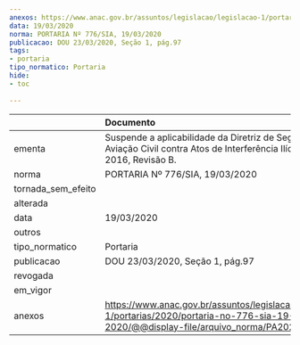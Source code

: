 ```yaml
---
anexos: https://www.anac.gov.br/assuntos/legislacao/legislacao-1/portarias/2020/portaria-no-776-sia-19-03-2020/@@display-file/arquivo_norma/PA2020-0776.pdf
data: 19/03/2020
norma: PORTARIA Nº 776/SIA, 19/03/2020
publicacao: DOU 23/03/2020, Seção 1, pág.97
tags:
- portaria
tipo_normatico: Portaria
hide: 
- toc 
 
---
```


|                    | Documento                                                                                                                                           |
|:-------------------|:----------------------------------------------------------------------------------------------------------------------------------------------------|
| ementa             | Suspende a aplicabilidade da Diretriz de Segurança da Aviação Civil contra Atos de Interferência Ilícita nº 02-2016, Revisão B.                     |
| norma              | PORTARIA Nº 776/SIA, 19/03/2020                                                                                                                     |
| tornada_sem_efeito |                                                                                                                                                     |
| alterada           |                                                                                                                                                     |
| data               | 19/03/2020                                                                                                                                          |
| outros             |                                                                                                                                                     |
| tipo_normatico     | Portaria                                                                                                                                            |
| publicacao         | DOU 23/03/2020, Seção 1, pág.97                                                                                                                     |
| revogada           |                                                                                                                                                     |
| em_vigor           |                                                                                                                                                     |
| anexos             | https://www.anac.gov.br/assuntos/legislacao/legislacao-1/portarias/2020/portaria-no-776-sia-19-03-2020/@@display-file/arquivo_norma/PA2020-0776.pdf |